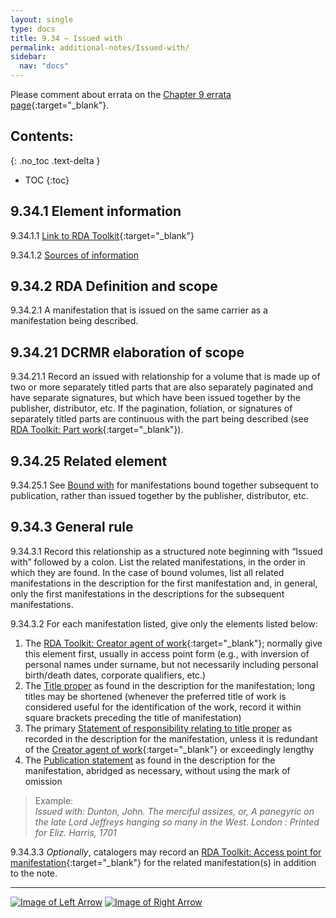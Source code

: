 ```yaml
---
layout: single
type: docs
title: 9.34 — Issued with
permalink: additional-notes/Issued-with/
sidebar:
  nav: "docs"
---
```


Please comment about errata on the [Chapter 9 errata page](https://docs.google.com/document/d/1O-4HOsrSwNPkw28P9J9SWmJv0cwGZ0DGGSfXrEWaaO0/edit#heading=h.3x5aja5wmie2){:target="_blank"}.

## Contents:
{: .no_toc .text-delta }

- TOC
{:toc}

## 9.34.1 Element information

<a name="9.34.1.1">9.34.1.1</a> [Link to RDA Toolkit](https://beta.rdatoolkit.org/Content?externalId=en-US_ala-f9305084-ad80-3d9e-8c28-e649bb4f5500){:target="_blank"}

<a name="9.34.1.2">9.34.1.2</a> [Sources of information](/DCRMR/additional-notes/#9011-sources-of-information)

## 9.34.2 RDA Definition and scope

<a name="9.34.2.1">9.34.2.1</a> A manifestation that is issued on the same carrier as a manifestation being described.

## 9.34.21 DCRMR elaboration of scope

<a name="9.34.21.1">9.34.21.1</a> Record an issued with relationship for a volume that is made up of two or more separately titled parts that are also separately paginated and have separate signatures, but which have been issued together by the publisher, distributor, etc. If the pagination, foliation, or signatures of separately titled parts are continuous with the part being described (see [RDA Toolkit: Part work](https://beta.rdatoolkit.org/Content/Index?externalId=en-US_ala-6bc578be-fa3d-3499-a37a-f690b085d23e){:target="_blank"}).

## 9.34.25 Related element

<a name="9.34.25.1">9.34.25.1</a> See [Bound with](/DCRMR/additional-notes/Bound-with/) for manifestations bound together subsequent to publication, rather than issued together by the publisher, distributor, etc.

## 9.34.3 General rule

<a name="9.34.3.1">9.34.3.1</a>  Record this relationship as a structured note beginning with “Issued with” followed by a colon. List the related manifestations, in the order in which they are found. In the case of bound volumes, list all related manifestations in the description for the first manifestation and, in general, only the first manifestations in the descriptions for the subsequent manifestations. 

<a name="9.34.3.2">9.34.3.2</a> For each manifestation listed, give only the elements listed below:
1. The [RDA Toolkit: Creator agent of work](https://beta.rdatoolkit.org/Content/Index?externalId=en-US_ala-6277a869-961d-379f-8ae8-7ec159052a26){:target="_blank"}; normally give this element first, usually in access point form (e.g., with inversion of personal names under surname, but not necessarily including personal birth/death dates, corporate qualifiers, etc.)
1. The [Title proper](/DCRMR/title/Title-proper/) as found in the description for the manifestation; long titles may be shortened (whenever the preferred title of work is considered useful for the identification of the work, record it within square brackets preceding the title of manifestation)
1. The primary [Statement of responsibility relating to title proper](/DCRMR/sor/Statement-of-responsibility-relating-to-title-proper/) as recorded in the description for the manifestation, unless it is redundant of the [Creator agent of work](https://beta.rdatoolkit.org/Content/Index?externalId=en-US_ala-6277a869-961d-379f-8ae8-7ec159052a26){:target="_blank"} or exceedingly lengthy
1. The [Publication statement](/DCRMR/ppdm/Publication-statement/) as found in the description for the manifestation, abridged as necessary, without using the mark of omission

>Example:  
><CITE>Issued with: Dunton, John. The merciful assizes, or, A panegyric on the late Lord Jeffreys hanging so many in the West. London : Printed for Eliz. Harris, 1701</CITE>

<a name="9.34.3.3">9.34.3.3</a> *Optionally*, catalogers may record an [RDA Toolkit: Access point for manifestation](https://beta.rdatoolkit.org/Content/Index?externalId=en-US_ala-b110f24e-6bb0-3144-84c5-da69b4016504){:target="_blank"} for the related manifestation(s) in addition to the note.

---

[![Image of Left Arrow](https://rbms-bsc.github.io/DCRMR/assets/pictures/navigation/Arrow_Left.png "9.33 — Supplementary content")](/DCRMR/additional-notes/Supplementary-content/) [![Image of Right Arrow](https://rbms-bsc.github.io/DCRMR/assets/pictures/navigation/Arrow_Right.png "9.4 — Note on item")](/DCRMR/additional-notes/Note-on-item/)
